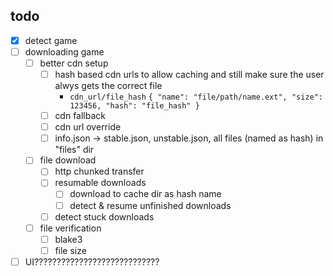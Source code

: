 ## todo
- [x] detect game
- [ ] downloading game
  - [ ] better cdn setup
    - [ ] hash based cdn urls to allow caching and still make sure the user alwys gets the correct file
      - `cdn_url/file_hash` `{ "name": "file/path/name.ext", "size": 123456, "hash": "file_hash" }`
    - [ ] cdn fallback
    - [ ] cdn url override
    - [ ] info.json -> stable.json, unstable.json, all files (named as hash) in "files" dir
  - [ ] file download
    - [ ] http chunked transfer
    - [ ] resumable downloads
      - [ ] download to cache dir as hash name
      - [ ] detect & resume unfinished downloads
    - [ ] detect stuck downloads
  - [ ] file verification
    - [ ] blake3
    - [ ] file size

- [ ] UI????????????????????????????